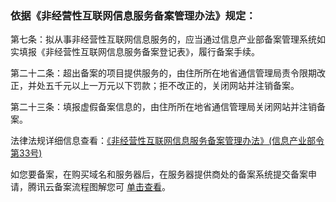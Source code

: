 ### 依据《非经营性互联网信息服务备案管理办法》规定：

第七条：拟从事非经营性互联网信息服务的，应当通过信息产业部备案管理系统如实填报《非经营性互联网信息服务备案登记表》，履行备案手续。

第二十二条：超出备案的项目提供服务的，由住所所在地省通信管理局责令限期改正，并处五千元以上一万元以下罚款；拒不改正的，关闭网站并注销备案。

第二十三条：填报虚假备案信息的，由住所所在地省通信管理局关闭网站并注销备案。

法律法规详细信息查看：[《非经营性互联网信息服务备案管理办法》(信息产业部令第33号)](http://www.beian.miit.gov.cn/state/outPortal/queryMutualityDownloadInfo.action?id=11)

如您要备案，在购买域名和服务器后，在服务器提供商处的备案系统提交备案申请，腾讯云备案流程图解您可 [单击查看](https://cloud.tencent.com/document/product/243/655)。
